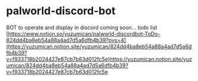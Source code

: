 # palworld-discord-bot
 BOT to operate and display in discord
 coming soon...
todo list
[https://www.notion.so/yuzumican/palworld-discordbot-ToDo-824dd4ba8eb54a88a4ad7d5a6dfb4b39?pvs=4](https://yuzumican.notion.site/yuzumican/824dd4ba8eb54a88a4ad7d5a6dfb4b39?v=f933718b2024427e87cb7b63d012fc5e)https://yuzumican.notion.site/yuzumican/824dd4ba8eb54a88a4ad7d5a6dfb4b39?v=f933718b2024427e87cb7b63d012fc5e
